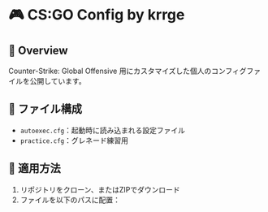 # 🎮 CS:GO Config by krrge

## 📝 Overview
Counter-Strike: Global Offensive 用にカスタマイズした個人のコンフィグファイルを公開しています。

## 📂 ファイル構成
- `autoexec.cfg`：起動時に読み込まれる設定ファイル
- `practice.cfg`：グレネード練習用

## 🚀 適用方法
1. リポジトリをクローン、またはZIPでダウンロード
2. ファイルを以下のパスに配置：
